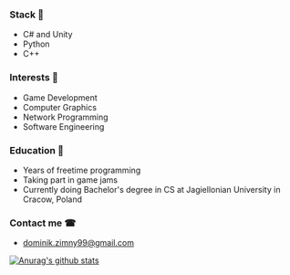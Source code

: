 ### Stack 🤖
- C# and Unity
- Python 
- C++
### Interests 🤔
- Game Development
- Computer Graphics
- Network Programming
- Software Engineering
### Education 📖
- Years of freetime programming
- Taking part in game jams
- Currently doing Bachelor's degree in CS at Jagiellonian University in Cracow, Poland
### Contact me ☎
- dominik.zimny99@gmail.com

[![Anurag's github stats](https://github-readme-stats.vercel.app/api?username=Ideefixze&hide=prs,issues)](https://github.com/anuraghazra/github-readme-stats)
